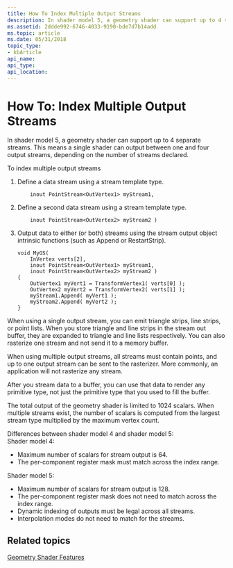 ```yaml
---
title: How To Index Multiple Output Streams
description: In shader model 5, a geometry shader can support up to 4 separate streams. This means a single shader can output between one and four output streams, depending on the number of streams declared.
ms.assetid: 2ddde992-6746-4033-9190-bde7d7b14add
ms.topic: article
ms.date: 05/31/2018
topic_type: 
- kbArticle
api_name: 
api_type: 
api_location: 
---
```


# How To: Index Multiple Output Streams

In shader model 5, a geometry shader can support up to 4 separate streams. This means a single shader can output between one and four output streams, depending on the number of streams declared.

To index multiple output streams

1.  Define a data stream using a stream template type.

    ```
        inout PointStream<OutVertex1> myStream1, 
    ```

    

2.  Define a second data stream using a stream template type.

    ```
        inout PointStream<OutVertex2> myStream2 )
    ```

    

3.  Output data to either (or both) streams using the stream output object intrinsic functions (such as Append or RestartStrip).

    ```
    void MyGS( 
        InVertex verts[2], 
        inout PointStream<OutVertex1> myStream1, 
        inout PointStream<OutVertex2> myStream2 )
    {
        OutVertex1 myVert1 = TransformVertex1( verts[0] );
        OutVertex2 myVert2 = TransformVertex2( verts[1] );
        myStream1.Append( myVert1 );
        myStream2.Append( myVert2 );
    }
    ```

    

When using a single output stream, you can emit triangle strips, line strips, or point lists. When you store triangle and line strips in the stream out buffer, they are expanded to triangle and line lists respectively. You can also rasterize one stream and not send it to a memory buffer.

When using multiple output streams, all streams must contain points, and up to one output stream can be sent to the rasterizer. More commonly, an application will not rasterize any stream.

After you stream data to a buffer, you can use that data to render any primitive type, not just the primitive type that you used to fill the buffer.

The total output of the geometry shader is limited to 1024 scalars. When multiple streams exist, the number of scalars is computed from the largest stream type multiplied by the maximum vertex count.



 Differences between shader model 4 and shader model 5:<br /> Shader model 4:<br /><ul><li>Maximum number of scalars for stream output is 64.</li><li>The per-component register mask must match across the index range.</li></ul>Shader model 5:<br /><ul><li>Maximum number of scalars for stream output is 128.</li><li>The per-component register mask does not need to match across the index range.</li><li>Dynamic indexing of outputs must be legal across all streams.</li><li>Interpolation modes do not need to match for the streams.</li></ul>

## Related topics

<dl> <dt>

[Geometry Shader Features](overviews-direct3d-11-hlsl-gs-features.md)
</dt> </dl>

 

 





